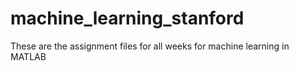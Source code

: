 # machine_learning_stanford
These are the assignment files for all weeks for machine learning in MATLAB<br />

